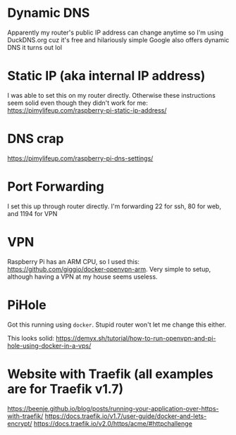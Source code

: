 
# Dynamic DNS
Apparently my router's public IP address can change anytime so I'm using DuckDNS.org cuz it's free and hilariously simple
Google also offers dynamic DNS it turns out lol

# Static IP (aka internal IP address)
I was able to set this on my router directly. Otherwise these instructions seem solid even though they didn't work for me: https://pimylifeup.com/raspberry-pi-static-ip-address/

# DNS crap
https://pimylifeup.com/raspberry-pi-dns-settings/

# Port Forwarding
I set this up through router directly. I'm forwarding 22 for ssh, 80 for web, and 1194 for VPN

# VPN

Raspberry Pi has an ARM CPU, so I used this: https://github.com/giggio/docker-openvpn-arm. Very simple to setup, although having a VPN at my house seems useless.

# PiHole

Got this running using `docker`. Stupid router won't let me change this either. 

This looks solid: https://demyx.sh/tutorial/how-to-run-openvpn-and-pi-hole-using-docker-in-a-vps/

# Website with Traefik (all examples are for Traefik v1.7)

https://beenje.github.io/blog/posts/running-your-application-over-https-with-traefik/
https://docs.traefik.io/v1.7/user-guide/docker-and-lets-encrypt/
https://docs.traefik.io/v2.0/https/acme/#httpchallenge

